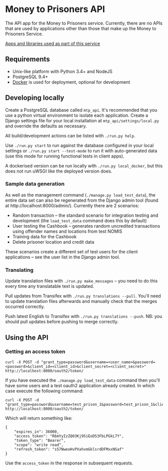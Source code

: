 # Money to Prisoners API

The API app for the Money to Prisoners service. Currently, there are no APIs that are used by applications other than those that make up the Money to Prisoners Service.

[Apps and libraries used as part of this service](https://github.com/orgs/ministryofjustice/teams/money-to-prisoners/repositories)

## Requirements

- Unix-like platform with Python 3.4+ and NodeJS
- PostgreSQL 9.4+
- [Docker](https://www.docker.com/products/docker) is used for deployment, optional for development

## Developing locally

Create a PostgreSQL database called `mtp_api`. It's recommended that you use a python virtual environment to isolate each application. Create a Django settings file for your local installation at `mtp_api/settings/local.py` and override the defaults as necessary.

All build/development actions can be listed with `./run.py help`.

Use `./run.py start` to run against the database configured in your local settings or `./run.py start --test-mode` to run it with auto-generated data (use this mode for running functional tests in client apps).

A dockerised version can be run locally with `./run.py local_docker`, but this does not run uWSGI like the deployed version does.

### Sample data generation

As well as the management command (`./manage.py load_test_data`), the entire data set can also be regenerated from the Django admin tool (found at http://localhost:8000/admin/). Currently there are 2 scenarios:

* Random transaction – the standard scenario for integration testing and development (the `load_test_data` command does this by default)
* User testing the Cashbook – generates random uncredited transactions using offender names and locations from test NOMIS
* Training data for the Cashbook
* Delete prisoner location and credit data

These scenarios create a different set of test users for the client applications – see the user list in the Django admin tool.

### Translating

Update translation files with `./run.py make_messages` – you need to do this every time any translatable text is updated.

Pull updates from Transifex with ``./run.py translations --pull``. You'll need to update translation files afterwards and manually check that the merges occurred correctly.

Push latest English to Transifex with ``./run.py translations --push``. NB: you should pull updates before pushing to merge correctly.

## Using the API
### Getting an access token

```
curl -X POST -d "grant_type=password&username=<user_name>&password=<password>&client_id=<client_id>&client_secret=<client_secret>" http://localhost:8000/oauth2/token/
```

If you have executed the `./manage.py load_test_data` command then you'll have some users and a test oauth2 application already created. In which case execute the following command:

```
curl -X POST -d "grant_type=password&username=test_prison_1&password=test_prison_1&client_id=cashbook&client_secret=cashbook" http://localhost:8000/oauth2/token/
```

Which will return something like:

```
{
    "expires_in": 36000,
    "access_token": "R6mYyIzZQ03Kj95iEoD53FbLPGkL7Y",
    "token_type": "Bearer",
    "scope": "write read",
    "refresh_token": "s57NweoHvPXahvmGklsrdDFMxxNSaf"
}
```

Use the `access_token` in the response in subsequent requests.
